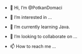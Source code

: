 - 👋 Hi, I’m @PotkanDomaci
- 👀 I’m interested in ...
- 🌱 I’m currently learning Java.

- 💞️ I’m looking to collaborate on ...
- 📫 How to reach me ...

<!---
PotkanDomaci/PotkanDomaci is a ✨ special ✨ repository because its `README.md` (this file) appears on your GitHub profile.
You can click the Preview link to take a look at your changes.
--->
